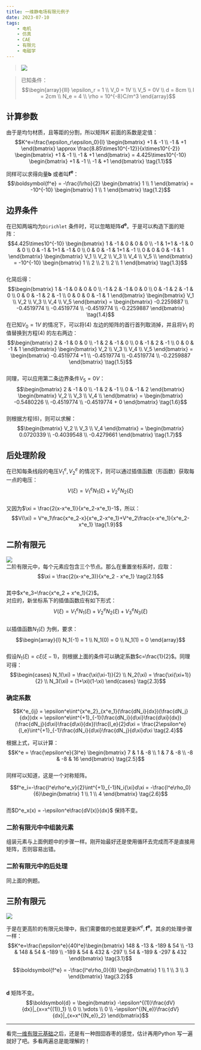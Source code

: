 ```yaml
---
title: 一维静电场有限元例子  
date: 2023-07-10  
tags:  
    - 电机  
    - 仿真  
    - CAE  
    - 有限元
    - 电磁学    
---    
```


> ![](1-D_element_question.png)  
<!-- more -->
> 已知条件：  
> $$\begin{array}{lll}
    \epsilon_r = 1 \\  
    V_0 = 1V \\  
    V_5 = 0V  \\
    d = 8cm  \\  
    l = 2cm \\  
    N_e = 4 \\
    \rho = 10^{-8}C/m^3 
\end{array}$$  

## 计算参数  
由于是均匀材质，且等距的分割，所以矩阵$K$ 前面的系数是定值：  
$$K^e=\frac{\epsilon_r\epsilon_0}{l} \begin{bmatrix}
    +1 & -1 \\
    -1 & +1
\end{bmatrix} \approx \frac{8.85\times10^{-12}}{x\times10^{-2}} \begin{bmatrix}
    +1 & -1 \\
    -1 & +1
\end{bmatrix} = 4.425\times10^{-10} \begin{bmatrix}
    +1 & -1 \\
    -1 & +1
\end{bmatrix} \tag{1.1}$$  

同样可以求得向量$\boldsymbol{b}$ 或者叫$\boldsymbol{f^e}$：  
$$\boldsymbol{f^e} = -\frac{l\rho}{2} \begin{bmatrix}
    1 \\
    1
\end{bmatrix} = -10^{-10} \begin{bmatrix}
    1 \\
    1
\end{bmatrix} \tag{1.2}$$    

## 边界条件  
在已知两端均为`Dirichlet` 条件时，可以忽略矩阵$\boldsymbol{d^e}$。于是可以构造下面的矩阵：  
$$4.425\times10^{-10} \begin{bmatrix}
    1 & -1 & 0 & 0 & 0 \\
    -1 & 1+1 & -1 & 0 & 0 \\
    0 & -1 & 1+1 & -1 & 0 \\
    0 & 0 & -1 & 1+1 & -1 \\
    0 & 0 & 0 & -1 & 1 
\end{bmatrix} \begin{bmatrix}
    V_1  \\
    V_2  \\
    V_3  \\
    V_4  \\
    V_5  \\
\end{bmatrix} = -10^{-10} \begin{bmatrix}
    1 \\
    2 \\
    2 \\
    2 \\
    1
\end{bmatrix} \tag{1.3}$$    
化简后得：  
$$\begin{bmatrix}
    1 & -1 & 0 & 0 & 0 \\
    -1 & 2 & -1 & 0 & 0 \\
    0 & -1 & 2 & -1 & 0 \\
    0 & 0 & -1 & 2 & -1 \\
    0 & 0 & 0 & -1 & 1 
\end{bmatrix} \begin{bmatrix}
    V_1  \\
    V_2  \\
    V_3  \\
    V_4  \\
    V_5  
\end{bmatrix} = \begin{bmatrix}
    -0.2259887 \\
    -0.4519774 \\
    -0.4519774 \\
    -0.4519774 \\
    -0.2259887 
\end{bmatrix} \tag{1.4}$$
在已知$V_0 = 1V$ 的情况下，可以将$(4)$ 左边的矩阵的首行首列取消掉，并且将$V_1$ 的值替换到方程$(4)$ 的左右两边：  
$$\begin{bmatrix}
    2 & -1 & 0 & 0 \\
    -1 & 2 & -1 & 0 \\
    0 & -1 & 2 & -1 \\
    0 & 0 & -1 & 1 
\end{bmatrix} \begin{bmatrix}
    V_2  \\
    V_3  \\
    V_4  \\
    V_5  
\end{bmatrix} = \begin{bmatrix}
    -0.4519774 +1 \\
    -0.4519774 \\
    -0.4519774 \\
    -0.2259887 
\end{bmatrix} \tag{1.5}$$    
同理，可以应用第二条边界条件$V_5=0V$：  
$$\begin{bmatrix}
    2 & -1 & 0  \\
    -1 & 2 & -1 \\
    0 & -1 & 2 
\end{bmatrix} \begin{bmatrix}
    V_2  \\
    V_3  \\
    V_4  \\
\end{bmatrix} = \begin{bmatrix}
    -0.5480226 \\
    -0.4519774 \\
    -0.4519774 + 0 
\end{bmatrix} \tag{1.6}$$    
则根据方程$(6)$，则可以求解：  
$$\begin{bmatrix}
    V_2 \\
    V_3 \\  
    V_4
\end{bmatrix} = \begin{bmatrix}
    0.0720339  \\  
    -0.4039548 \\  
    -0.4279661  
\end{bmatrix} \tag{1.7}$$  

## 后处理阶段  
在已知每条线段的电压$V^e_1,V^e_2$ 的情况下，则可以通过插值函数（形函数）获取每一点的电压：  
$$V(\xi) = V^e_1N_1(\xi)+V^e_2N_2(\xi) \tag{1.8}$$  
又因为$\xi = \frac{2(x-x^e_1)}{x^e_2-x^e_1}-1$，所以：  
$$V(\xi) = V^e_1\frac{x^e_2-x}{x^e_2-x^e_1}+V^e_2\frac{x-x^e_1}{x^e_2-x^e_1} \tag{1.9}$$  

## 二阶有限元  
![](1-D_element_quadratic.png)  
二阶有限元中，每个元素应包含三个节点。那么在重置坐标系时，应取：  
$$\xi = \frac{2(x-x^e_3)}{x^e_2 - x^e_1} \tag{2.1}$$  
其中$x^e_3=\frac{x^e_2 + x^e_1}{2}$。  
对应的，新坐标系下的插值函数应有如下形式：  
$$V(\xi) = V^e_1N_1(\xi) + V^e_2N_2(\xi) + V^e_3N_3(\xi) \tag{2.2}$$  
以插值函数$N_1(\xi)$ 为例，要求：  
$$\begin{array}{l}
    N_1(-1) = 1  \\  
    N_1(0) = 0  \\  
    N_1(1) = 0  
\end{array}$$  
假设$N_1(\xi) = c\xi(\xi-1)$，则根据上面的条件可以确定系数$c=\frac{1}{2}$。同理可得：  
$$\begin{cases}
    N_1(\xi) = \frac{\xi(\xi-1)}{2}  \\
    N_2(\xi) = \frac{\xi(\xi+1)}{2}  \\
    N_3(\xi) = (1+\xi)(1-\xi)
\end{cases} \tag{2.3}$$  

### 确定系数  
$$K^e_{ij} = \epsilon^e\int^{x^e_2}_{x^e_1}(\frac{dN_i}{dx})(\frac{dN_j}{dx})dx = \epsilon^e\int^{+1}_{-1}(\frac{dN_i}{d\xi}\frac{d\xi}{dx})(\frac{dN_j}{d\xi}\frac{d\xi}{dx})\frac{l_e}{2}d\xi = \frac{2\epsilon^e}{l_e}\int^{+1}_{-1}\frac{dN_i}{d\xi}\frac{dN_j}{d\xi}d\xi \tag{2.4}$$  

根据上式，可以计算：  
$$K^e = \frac{\epsilon^e}{3l^e} \begin{bmatrix}
    7 & 1 & -8  \\
    1 & 7 & -8  \\
    -8 & -8 & 16  
\end{bmatrix} \tag{2.5}$$  
同样可以知道，这是一个对称矩阵。    

$$f^e_i=-\frac{l^e\rho^e_v}{2}\int^{+1}_{-1}N_i{\xi}d\xi = -\frac{l^e\rho_0}{6}\begin{bmatrix}
    1 \\
    1 \\
    4
\end{bmatrix} \tag{2.6}$$  
而$D^e_x(x) = -\epsilon^e\frac{dV(x)}{dx}$ 保持不变。  

### 二阶有限元中中组装元素  
组装元素与上面例题中的步骤一样。刚开始最好还是使用循环去完成而不是直接用矩阵，否则容易出错。  


### 二阶有限元中的后处理  
同上面的例题。  

## 三阶有限元   
![](1-D_element_cubic.png)  

于是在更高阶的有限元处理中，我们需要做的也就是更新$K^e, \boldsymbol{f^e}$。其余的处理步骤一样：  
$$K^e=\frac{\epsilon^e}{40l^e}\begin{bmatrix}
    148 & -13 & -189 & 54 \\
    -13 & 148 & 54 & -189 \\
    -189 & 54 & 432 & -297 \\
    54 & -189 & -297 & 432
\end{bmatrix} \tag{3.1}$$  

$$\boldsymbol{f^e} = -\frac{l^e\rho_0}{8} \begin{bmatrix}
    1 \\
    1 \\
    3 \\
    3
\end{bmatrix} \tag{3.2}$$  
$\boldsymbol{d}$ 矩阵不变。  
$$\boldsymbol{d} = \begin{bmatrix}
    -\epsilon^{(1)}\frac{dV}{dx}|_{x=x^{(1)}_1}  \\
    0 \\
    \vdots \\ 
    0 \\ 
    -\epsilon^{(N_e)}\frac{dV}{dx}|_{x=x^{(N_e)}_2}
\end{bmatrix}$$  

-----  

看完[一维有限元基础](./README.md)之后，还是有一种囫囵吞枣的感觉，估计再用Python 写一遍就好了吧。多看两遍总是能理解的！
